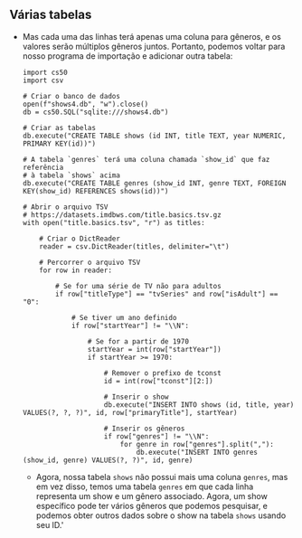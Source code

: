 Várias tabelas
--------------

*   Mas cada uma das linhas terá apenas uma coluna para gêneros, e os valores serão múltiplos gêneros juntos. Portanto, podemos voltar para nosso programa de importação e adicionar outra tabela:
    
        import cs50
        import csv
        
        # Criar o banco de dados
        open(f"shows4.db", "w").close()
        db = cs50.SQL("sqlite:///shows4.db")
        
        # Criar as tabelas
        db.execute("CREATE TABLE shows (id INT, title TEXT, year NUMERIC, PRIMARY KEY(id))")
        
        # A tabela `genres` terá uma coluna chamada `show_id` que faz referência
        # à tabela `shows` acima
        db.execute("CREATE TABLE genres (show_id INT, genre TEXT, FOREIGN KEY(show_id) REFERENCES shows(id))")
        
        # Abrir o arquivo TSV
        # https://datasets.imdbws.com/title.basics.tsv.gz
        with open("title.basics.tsv", "r") as titles:
        
            # Criar o DictReader
            reader = csv.DictReader(titles, delimiter="\t")
        
            # Percorrer o arquivo TSV
            for row in reader:
        
                # Se for uma série de TV não para adultos
                if row["titleType"] == "tvSeries" and row["isAdult"] == "0":
        
                    # Se tiver um ano definido
                    if row["startYear"] != "\\N":
        
                        # Se for a partir de 1970
                        startYear = int(row["startYear"])
                        if startYear >= 1970:
        
                            # Remover o prefixo de tconst
                            id = int(row["tconst"][2:])
        
                            # Inserir o show
                            db.execute("INSERT INTO shows (id, title, year) VALUES(?, ?, ?)", id, row["primaryTitle"], startYear)
        
                            # Inserir os gêneros
                            if row["genres"] != "\\N":
                                for genre in row["genres"].split(","):
                                    db.execute("INSERT INTO genres (show_id, genre) VALUES(?, ?)", id, genre)
        
    
    *   Agora, nossa tabela `shows` não possui mais uma coluna `genres`, mas em vez disso, temos uma tabela `genres` em que cada linha representa um show e um gênero associado. Agora, um show específico pode ter vários gêneros que podemos pesquisar, e podemos obter outros dados sobre o show na tabela `shows` usando seu ID.'